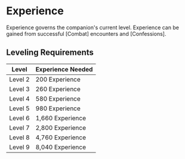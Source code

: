 # Experience

Experience governs the companion's current level. Experience can be gained from successful [Combat] encounters and [Confessions].

## Leveling Requirements
| Level | Experience Needed |
|-------|-------------------|
| Level 2 | 200 Experience    |
| Level 3 | 260 Experience    |
| Level 4 | 580 Experience    |
| Level 5 | 980 Experience    |
| Level 6 | 1,660 Experience  |
| Level 7 | 2,800 Experience  |
| Level 8 | 4,760 Experience  |
| Level 9 | 8,040 Experience  |

